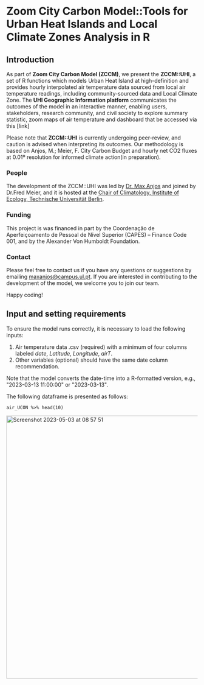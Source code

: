 # Zoom City Carbon Model::Tools for Urban Heat Islands and Local Climate Zones Analysis in R

## Introduction

As part of **Zoom City Carbon Model (ZCCM)**, we present the **ZCCM::UHI**, a set of R functions which models Urban Heat Island at high-definition and provides hourly interpolated air temperature data sourced from local air temperature readings, including community-sourced data and Local Climate Zone. The **UHI Geographic Information platform** communicates the outcomes of the model in an interactive manner, enabling users, stakeholders, research community, and civil society to explore summary statistic, zoom maps of air temperature and dashboard that be accessed via this [link]

Please note that **ZCCM::UHI** is currently undergoing peer-review, and caution is advised when interpreting its outcomes. Our methodology is based on Anjos, M.; Meier, F. City Carbon Budget and hourly net CO2 fluxes at 0.01º resolution for informed climate action(in preparation).

### People

The development of the ZCCM::UHI was led by [Dr. Max Anjos](https://www.researchgate.net/profile/Max-Anjos/research) and joined by Dr.Fred Meier, and it is hosted at the [Chair of Climatology, Institute of Ecology, Technische Universität Berlin](https://www.klima.tu-berlin.de/index.php?show=home_start&lan=en).

### Funding

This project is was financed in part by the Coordenação de Aperfeiçoamento de Pessoal de Nível Superior (CAPES) – Finance Code 001, and by the Alexander Von Humboldt Foundation.

### Contact

Please feel free to contact us if you have any questions or suggestions by emailing [maxanjos\@campus.ul.pt](mailto:maxanjos@campus.ul.pt). If you are interested in contributing to the development of the model, we welcome you to join our team.

Happy coding!

## Input and setting requirements

To ensure the model runs correctly, it is necessary to load the following inputs:

1.  Air temperature data .csv (required) with a minimum of four columns labeled *date*, *Latitude*, *Longitude*, *airT*. 
2.  Other variables (optional) should have the same date column recommendation.

Note that the model converts the date-time into a R-formatted version, e.g., "2023-03-13 11:00:00" or "2023-03-13".

The following dataframe is presented as follows:

```{r setup, include=TRUE}
air_UCON %>% head(10)
```
<img width="691" alt="Screenshot 2023-05-03 at 08 57 51" src="https://user-images.githubusercontent.com/94705218/235909499-82427b94-5f35-4e58-b08b-0418d6fb4f44.png">

